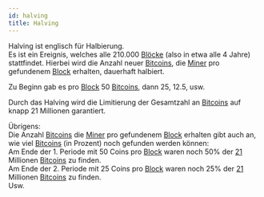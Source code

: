 ```yaml
---
id: halving
title: Halving
---
```


Halving ist englisch für Halbierung.  
Es ist ein Ereignis, welches alle 210.000 [Blöcke](../b/block) (also in etwa alle 4 Jahre) stattfindet. Hierbei wird die Anzahl neuer [Bitcoins](../b/bitcoin), die [Miner](../m/mining) pro gefundenem [Block](../b/block) erhalten, dauerhaft halbiert.

Zu Beginn gab es pro [Block](../b/block) 50 [Bitcoins](../b/bitcoin), dann 25, 12.5, usw.

Durch das Halving wird die Limitierung der Gesamtzahl an [Bitcoins](../b/bitcoin) auf knapp 21 Millionen garantiert.

Übrigens:  
Die Anzahl [Bitcoins](../b/bitcoin) die [Miner](../m/mining) pro gefundenem [Block](../b/block) erhalten gibt auch an, wie viel [Bitcoins](../b/bitcoin) (in Prozent) noch gefunden werden können:  
Am Ende der 1. Periode mit 50 Coins pro [Block](../b/block) waren noch 50% der [21](../0-9/einundzwanzig) Millionen [Bitcoins](../b/bitcoin) zu finden.  
Am Ende der 2. Periode mit 25 Coins pro [Block](../b/block) waren noch 25% der [21](../0-9/einundzwanzig) Millionen [Bitcoins](../b/bitcoin) zu finden.  
Usw.
